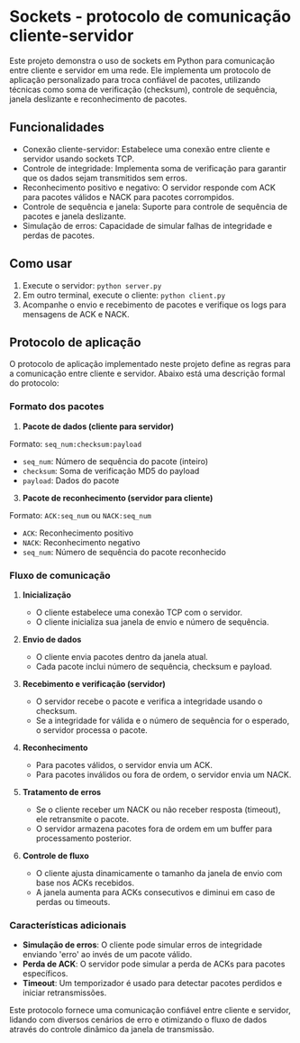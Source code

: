 # Sockets - protocolo de comunicação cliente-servidor

Este projeto demonstra o uso de sockets em Python para comunicação entre cliente e servidor em uma rede. Ele implementa um protocolo de aplicação personalizado para troca confiável de pacotes, utilizando técnicas como soma de verificação (checksum), controle de sequência, janela deslizante e reconhecimento de pacotes.

## Funcionalidades

- Conexão cliente-servidor: Estabelece uma conexão entre cliente e servidor usando sockets TCP.
- Controle de integridade: Implementa soma de verificação para garantir que os dados sejam transmitidos sem erros.
- Reconhecimento positivo e negativo: O servidor responde com ACK para pacotes válidos e NACK para pacotes corrompidos.
- Controle de sequência e janela: Suporte para controle de sequência de pacotes e janela deslizante.
- Simulação de erros: Capacidade de simular falhas de integridade e perdas de pacotes.

## Como usar

1. Execute o servidor: `python server.py`
2. Em outro terminal, execute o cliente: `python client.py`
3. Acompanhe o envio e recebimento de pacotes e verifique os logs para mensagens de ACK e NACK.

## Protocolo de aplicação

O protocolo de aplicação implementado neste projeto define as regras para a comunicação entre cliente e servidor. Abaixo está uma descrição formal do protocolo:

### Formato dos pacotes

1. **Pacote de dados (cliente para servidor)** 

Formato: `seq_num:checksum:payload`
   - `seq_num`: Número de sequência do pacote (inteiro)
   - `checksum`: Soma de verificação MD5 do payload
   - `payload`: Dados do pacote

3. **Pacote de reconhecimento (servidor para cliente)**

Formato: `ACK:seq_num` ou `NACK:seq_num`
   - `ACK`: Reconhecimento positivo
   - `NACK`: Reconhecimento negativo
   - `seq_num`: Número de sequência do pacote reconhecido

### Fluxo de comunicação

1. **Inicialização**
   - O cliente estabelece uma conexão TCP com o servidor.
   - O cliente inicializa sua janela de envio e número de sequência.

2. **Envio de dados**
   - O cliente envia pacotes dentro da janela atual.
   - Cada pacote inclui número de sequência, checksum e payload.

3. **Recebimento e verificação (servidor)**
   - O servidor recebe o pacote e verifica a integridade usando o checksum.
   - Se a integridade for válida e o número de sequência for o esperado, o servidor processa o pacote.

4. **Reconhecimento**
   - Para pacotes válidos, o servidor envia um ACK.
   - Para pacotes inválidos ou fora de ordem, o servidor envia um NACK.

5. **Tratamento de erros**
   - Se o cliente receber um NACK ou não receber resposta (timeout), ele retransmite o pacote.
   - O servidor armazena pacotes fora de ordem em um buffer para processamento posterior.

6. **Controle de fluxo**
   - O cliente ajusta dinamicamente o tamanho da janela de envio com base nos ACKs recebidos.
   - A janela aumenta para ACKs consecutivos e diminui em caso de perdas ou timeouts.

### Características adicionais

- **Simulação de erros**: O cliente pode simular erros de integridade enviando 'erro' ao invés de um pacote válido.
- **Perda de ACK**: O servidor pode simular a perda de ACKs para pacotes específicos.
- **Timeout**: Um temporizador é usado para detectar pacotes perdidos e iniciar retransmissões.

Este protocolo fornece uma comunicação confiável entre cliente e servidor, lidando com diversos cenários de erro e otimizando o fluxo de dados através do controle dinâmico da janela de transmissão.
